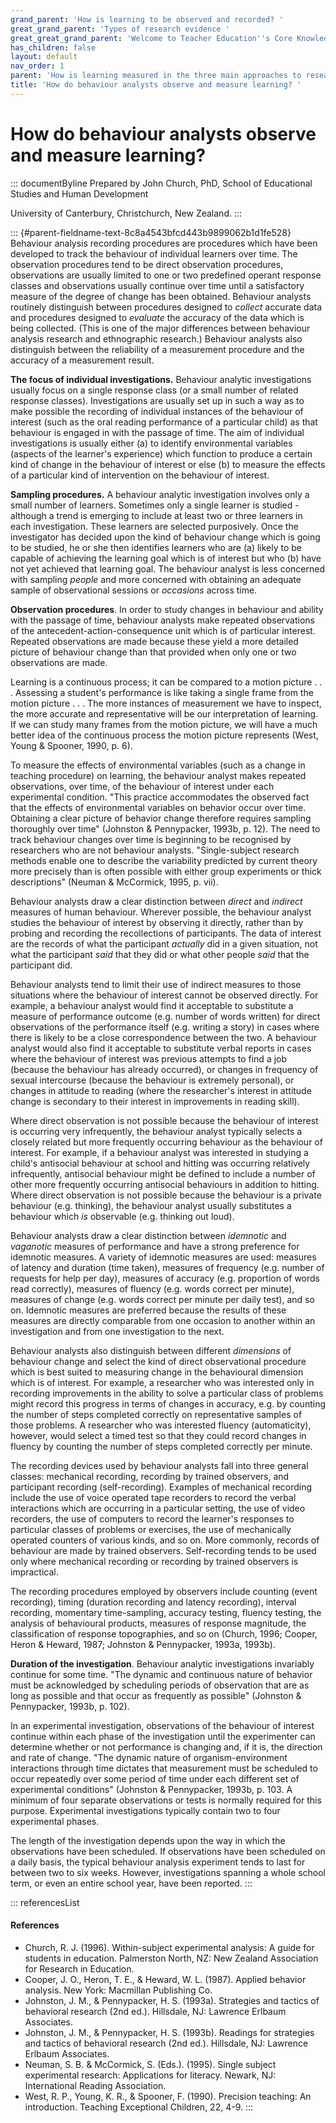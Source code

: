 ```yaml
---
grand_parent: 'How is learning to be observed and recorded? '
great_grand_parent: 'Types of research evidence '
great_great_grand_parent: 'Welcome to Teacher Education''s Core Knowledge and Skills.'
has_children: false
layout: default
nav_order: 1
parent: 'How is learning measured in the three main approaches to research? '
title: 'How do behaviour analysts observe and measure learning? '
---
```

# How do behaviour analysts observe and measure learning? 


::: documentByline
Prepared by John Church, PhD, School of Educational Studies and Human
Development

University of Canterbury, Christchurch, New Zealand.
:::

::: {#parent-fieldname-text-8c8a4543bfcd443b9899062b1d1fe528}
Behaviour analysis recording procedures are procedures which have been
developed to track the behaviour of individual learners over time. The
observation procedures tend to be direct observation procedures,
observations are usually limited to one or two predefined operant
response classes and observations usually continue over time until a
satisfactory measure of the degree of change has been obtained.
Behaviour analysts routinely distinguish between procedures designed to
*collect* accurate data and procedures designed to *evaluate* the
accuracy of the data which is being collected. (This is one of the major
differences between behaviour analysis research and ethnographic
research.) Behaviour analysts also distinguish between the reliability
of a measurement procedure and the accuracy of a measurement result.

**The focus of individual investigations.** Behaviour analytic
investigations usually focus on a single response class (or a small
number of related response classes). Investigations are usually set up
in such a way as to make possible the recording of individual instances
of the behaviour of interest (such as the oral reading performance of a
particular child) as that behaviour is engaged in with the passage of
time. The aim of individual investigations is usually either (a) to
identify environmental variables (aspects of the learner\'s experience)
which function to produce a certain kind of change in the behaviour of
interest or else (b) to measure the effects of a particular kind of
intervention on the behaviour of interest.

**Sampling procedures.** A behaviour analytic investigation involves
only a small number of learners. Sometimes only a single learner is
studied - although a trend is emerging to include at least two or three
learners in each investigation. These learners are selected purposively.
Once the investigator has decided upon the kind of behaviour change
which is going to be studied, he or she then identifies learners who are
(a) likely to be capable of achieving the learning goal which is of
interest but who (b) have not yet achieved that learning goal. The
behaviour analyst is less concerned with sampling *people* and more
concerned with obtaining an adequate sample of observational sessions or
*occasions* across time.

**Observation procedures**. In order to study changes in behaviour and
ability with the passage of time, behaviour analysts make repeated
observations of the antecedent-action-consequence unit which is of
particular interest. Repeated observations are made because these yield
a more detailed picture of behaviour change than that provided when only
one or two observations are made.

Learning is a continuous process; it can be compared to a motion picture
. . . Assessing a student\'s performance is like taking a single frame
from the motion picture . . . The more instances of measurement we have
to inspect, the more accurate and representative will be our
interpretation of learning. If we can study many frames from the motion
picture, we will have a much better idea of the continuous process the
motion picture represents (West, Young & Spooner, 1990, p. 6).

To measure the effects of environmental variables (such as a change in
teaching procedure) on learning, the behaviour analyst makes repeated
observations, over time, of the behaviour of interest under each
experimental condition. "This practice accommodates the observed fact
that the effects of environmental variables on behavior occur over time.
Obtaining a clear picture of behavior change therefore requires sampling
thoroughly over time" (Johnston & Pennypacker, 1993b, p. 12). The need
to track behaviour changes over time is beginning to be recognised by
researchers who are not behaviour analysts. "Single-subject research
methods enable one to describe the variability predicted by current
theory more precisely than is often possible with either group
experiments or thick descriptions" (Neuman & McCormick, 1995, p. vii).

Behaviour analysts draw a clear distinction between *direct* and
*indirect* measures of human behaviour. Wherever possible, the behaviour
analyst studies the behaviour of interest by observing it directly,
rather than by probing and recording the recollections of participants.
The data of interest are the records of what the participant *actually*
did in a given situation, not what the participant *said* that they did
or what other people *said* that the participant did.

Behaviour analysts tend to limit their use of indirect measures to those
situations where the behaviour of interest cannot be observed directly.
For example, a behaviour analyst would find it acceptable to substitute
a measure of performance outcome (e.g. number of words written) for
direct observations of the performance itself (e.g. writing a story) in
cases where there is likely to be a close correspondence between the
two. A behaviour analyst would also find it acceptable to substitute
verbal reports in cases where the behaviour of interest was previous
attempts to find a job (because the behaviour has already occurred), or
changes in frequency of sexual intercourse (because the behaviour is
extremely personal), or changes in attitude to reading (where the
researcher\'s interest in attitude change is secondary to their interest
in improvements in reading skill).

Where direct observation is not possible because the behaviour of
interest is occurring very infrequently, the behaviour analyst typically
selects a closely related but more frequently occurring behaviour as the
behaviour of interest. For example, if a behaviour analyst was
interested in studying a child\'s antisocial behaviour at school and
hitting was occurring relatively infrequently, antisocial behaviour
might be defined to include a number of other more frequently occurring
antisocial behaviours in addition to hitting. Where direct observation
is not possible because the behaviour is a private behaviour (e.g.
thinking), the behaviour analyst usually substitutes a behaviour which
*is* observable (e.g. thinking out loud).

Behaviour analysts draw a clear distinction between *idemnotic* and
*vaganotic* measures of performance and have a strong preference for
idemnotic measures. A variety of idemnotic measures are used: measures
of latency and duration (time taken), measures of frequency (e.g. number
of requests for help per day), measures of accuracy (e.g. proportion of
words read correctly), measures of fluency (e.g. words correct per
minute), measures of change (e.g. words correct per minute per daily
test), and so on. Idemnotic measures are preferred because the results
of these measures are directly comparable from one occasion to another
within an investigation and from one investigation to the next.

Behaviour analysts also distinguish between different *dimensions* of
behaviour change and select the kind of direct observational procedure
which is best suited to measuring change in the behavioural dimension
which is of interest. For example, a researcher who was interested only
in recording improvements in the ability to solve a particular class of
problems might record this progress in terms of changes in accuracy,
e.g. by counting the number of steps completed correctly on
representative samples of those problems. A researcher who was
interested fluency (automaticity), however, would select a timed test so
that they could record changes in fluency by counting the number of
steps completed correctly per minute.

The recording devices used by behaviour analysts fall into three general
classes: mechanical recording, recording by trained observers, and
participant recording (self-recording). Examples of mechanical recording
include the use of voice operated tape recorders to record the verbal
interactions which are occurring in a particular setting, the use of
video recorders, the use of computers to record the learner\'s responses
to particular classes of problems or exercises, the use of mechanically
operated counters of various kinds, and so on. More commonly, records of
behaviour are made by trained observers. Self-recording tends to be used
only where mechanical recording or recording by trained observers is
impractical.

The recording procedures employed by observers include counting (event
recording), timing (duration recording and latency recording), interval
recording, momentary time-sampling, accuracy testing, fluency testing,
the analysis of behavioural products, measures of response magnitude,
the classification of response topographies, and so on (Church, 1996;
Cooper, Heron & Heward, 1987; Johnston & Pennypacker, 1993a, 1993b).

**Duration of the investigation**. Behaviour analytic investigations
invariably continue for some time. "The dynamic and continuous nature of
behavior must be acknowledged by scheduling periods of observation that
are as long as possible and that occur as frequently as possible"
(Johnston & Pennypacker, 1993b, p. 102).

In an experimental investigation, observations of the behaviour of
interest continue within each phase of the investigation until the
experimenter can determine whether or not performance is changing and,
if it is, the direction and rate of change. "The dynamic nature of
organism-environment interactions through time dictates that measurement
must be scheduled to occur repeatedly over some period of time under
each different set of experimental conditions" (Johnston & Pennypacker,
1993b, p. 103. A minimum of four separate observations or tests is
normally required for this purpose. Experimental investigations
typically contain two to four experimental phases.

The length of the investigation depends upon the way in which the
observations have been scheduled. If observations have been scheduled on
a daily basis, the typical behaviour analysis experiment tends to last
for between two to six weeks. However, investigations spanning a whole
school term, or even an entire school year, have been reported.
:::

::: referencesList
#### References

-   Church, R. J. (1996). Within-subject experimental analysis: A guide
    for students in education. Palmerston North, NZ: New Zealand
    Association for Research in Education.
-   Cooper, J. O., Heron, T. E., & Heward, W. L. (1987). Applied
    behavior analysis. New York: Macmillan Publishing Co.
-   Johnston, J. M., & Pennypacker, H. S. (1993a). Strategies and
    tactics of behavioral research (2nd ed.). Hillsdale, NJ: Lawrence
    Erlbaum Associates.
-   Johnston, J. M., & Pennypacker, H. S. (1993b). Readings for
    strategies and tactics of behavioral research (2nd ed.). Hillsdale,
    NJ: Lawrence Erlbaum Associates.
-   Neuman, S. B. & McCormick, S. (Eds.). (1995). Single subject
    experimental research: Applications for literacy. Newark, NJ:
    International Reading Association.
-   West, R. P., Young, K. R., & Spooner, F. (1990). Precision teaching:
    An introduction. Teaching Exceptional Children, 22, 4-9.
:::
